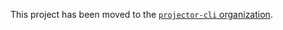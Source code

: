 This project has been moved to the [`projector-cli` organization](https://github.com/projector-cli/projector).
